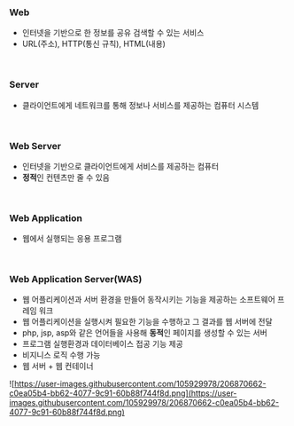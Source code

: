 ### Web

- 인터넷을 기반으로 한 정보를 공유 검색할 수 있는 서비스
- URL(주소), HTTP(통신 규칙), HTML(내용)

</br>

### Server

- 클라이언트에게 네트워크를 통해 정보나 서비스를 제공하는 컴퓨터 시스템

</br>

### Web Server

- 인터넷을 기반으로 클라이언트에게 서비스를 제공하는 컴퓨터
- **정적**인 컨텐츠만 줄 수 있음

</br>

### Web Application

- 웹에서 실행되는 응용 프로그램

</br>

### Web Application Server(WAS)

- 웹 어플리케이션과 서버 환경을 만들어 동작시키는 기능을 제공하는 소프트웨어 프레임 워크
- 웹 어플리케이션을 실행시켜 필요한 기능을 수행하고 그 결과를 웹 서버에 전달
- php, jsp, asp와 같은 언어들을 사용해 **동적**인 페이지를 생성할 수 있는 서버
- 프로그램 실행환경과 데이터베이스 접공 기능 제공
- 비지니스 로직 수행 가능
- 웹 서버 + 웹 컨테이너

![https://user-images.githubusercontent.com/105929978/206870662-c0ea05b4-bb62-4077-9c91-60b88f744f8d.png](https://user-images.githubusercontent.com/105929978/206870662-c0ea05b4-bb62-4077-9c91-60b88f744f8d.png)

